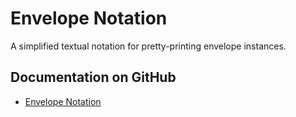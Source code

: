 # Envelope Notation

A simplified textual notation for pretty-printing envelope instances.

## Documentation on GitHub

- [Envelope Notation](https://github.com/BlockchainCommons/Gordian/blob/master/Envelope/Notation.md)

